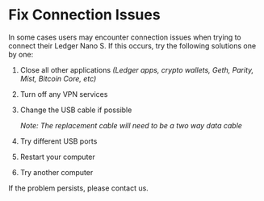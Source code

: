 
# Fix Connection Issues

In some cases users may encounter connection issues when trying to connect their Ledger Nano S. If this occurs, try the following solutions one by one:

  

1.  Close all other applications _(Ledger apps, crypto wallets, Geth, Parity, Mist, Bitcoin Core, etc)_
2.  Turn off any VPN services
3.  Change the USB cable if possible  
      
    _Note: The replacement cable will need to be a two way data cable_
4.  Try different USB ports
5.  Restart your computer
6.  Try another computer

If the problem persists, please contact us.